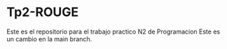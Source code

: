# Tp2-ROUGE
Este es el repositorio para el trabajo practico N2 de Programacion
Este es un cambio en la main branch.
